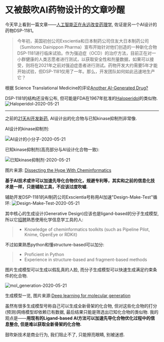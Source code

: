 # 又被鼓吹AI药物设计的文章吵醒

今天早上看到一篇文章——[人工智能正在永远改变药理学](https://mp.weixin.qq.com/s?__biz=MzU2ODU3Mzc4Nw==&mid=2247485227&idx=1&sn=fe3c05c7323443ac6f2af2a08bd4eb7e&chksm=fc8aad1fcbfd2409b7606e500d06c34c73eebb3172b5a557947a6da2fc67ff1133cb51ddb0b9&mpshare=1&scene=1&srcid=0521hRR7eoay7upMrIH0xfa8&sharer_sharetime=1590026312259&sharer_shareid=f1ceed5cc3bf601df426c1da129cce37#rd), 佐证是另一个AI设计的药物DSP-1181。

> 今年初，英国初创公司Exscientia和日本制药公司住友大日本制药公司（Sumitomo Dainippon Pharma）宣布开始针对他们创造的一种新化合物DSP-1181进行临床试验。作为强迫症（OCD）的治疗方法，目前正在对一小群健康的人类志愿者进行测试，以获取安全性和剂量数据，如果可以接受，则将在2021年之前对强迫症患者进行测试。药物开发大约需要5年才能开始试验，但DSP-1181仅用了一年。那么，开发团队如何如此迅速地生产它？

根据 Science Translational Medicine的评论[Another AI-Generated Drug?](https://blogs.sciencemag.org/pipeline/archives/2020/01/31/another-ai-generated-drug)

DSP-1181的结构还没有公布, 但可能是FDA在1967年批准的[Haloperidol](https://en.wikipedia.org/wiki/Haloperidol)的类似物.
![Haloperidol-2020-05-21](https://cdn.jsdelivr.net/gh/0ut0fcontrol/sharing@test/img/Haloperidol-2020-05-21.png)

---

之前的[21天AI开发新药](http://www.mittrchina.com/news/4215), AI设计出的化合物与已知kinase抑制剂非常像.

AI设计的kinase抑制剂:

![AI设计的小分子-2020-05-21](https://cdn.jsdelivr.net/gh/0ut0fcontrol/sharing@test/img/AI%E8%AE%BE%E8%AE%A1%E7%9A%84%E5%B0%8F%E5%88%86%E5%AD%90-2020-05-21.png)

已知kinase抑制剂(高亮部分与AI设计化合物一致):

![已知kinase抑制剂-2020-05-21](https://cdn.jsdelivr.net/gh/0ut0fcontrol/sharing@test/img/%E5%B7%B2%E7%9F%A5kinase%E6%8A%91%E5%88%B6%E5%89%82-2020-05-21.png)

图片来源: [Dissecting the Hype With Cheminformatics](http://practicalcheminformatics.blogspot.com/2019/09/dissecting-hype-with-cheminformatics.html)

**基于AI技术或许可以加速先导化合物优化，规避专利等，其实和之前的信息化技术是一样，只是辅助工具，不应该过度吹嘘.**

辅助开发DSP-1181的AI制药公司Exscientia号称用AI加速"Design-Make-Test"循环:
![Design-Make-Test-2020-05-21](https://cdn.jsdelivr.net/gh/0ut0fcontrol/sharing@test/img/Design-Make-Test-2020-05-21.jpg)

其中核心的生成设计(Generative Design)应该也是ligand-based的分子生成模型, 所以它[招聘](https://jobs.lever.co/exscientia/66964d9a-3c37-43a6-8102-beed450b551d)熟悉使用化学信息学工具的人:
>- Knowledge of cheminformatics toolkits (such as Pipeline Pilot, Knime, OpenEye or RDKit)

不过如果熟悉python和懂structure-based可以加分:
>- Proficient in Python
>- Experience in structure-based and fragment-based methods


图片生成模型可以生成以假乱真的人脸, 而分子生成模型可以快速生成满足约束条件的化合物.

![mol_generation-2020-05-21](https://cdn.jsdelivr.net/gh/0ut0fcontrol/sharing@test/img/mol_generation-2020-05-21.png)

生成模型一览, 图片来源:[Deep learning for molecular generation](https://www.future-science.com/doi/10.4155/fmc-2018-0358)

虽然有很多生成模型号称自己可以生成全新骨架的化合物, 但对这些化合物的打分(预测)网络模型却依赖已有数据, 最后结果只能是筛选出已知化合物的类似物. 我的观点是——**用现有的Ligand-based AI方法可以加速先导化合物优化过程中的信息整合, 但是难以获取全新骨架的化合物.**

鼓吹新技术是商业行为, 我们阻止不了, 只能擦亮眼睛, 别被迷惑.